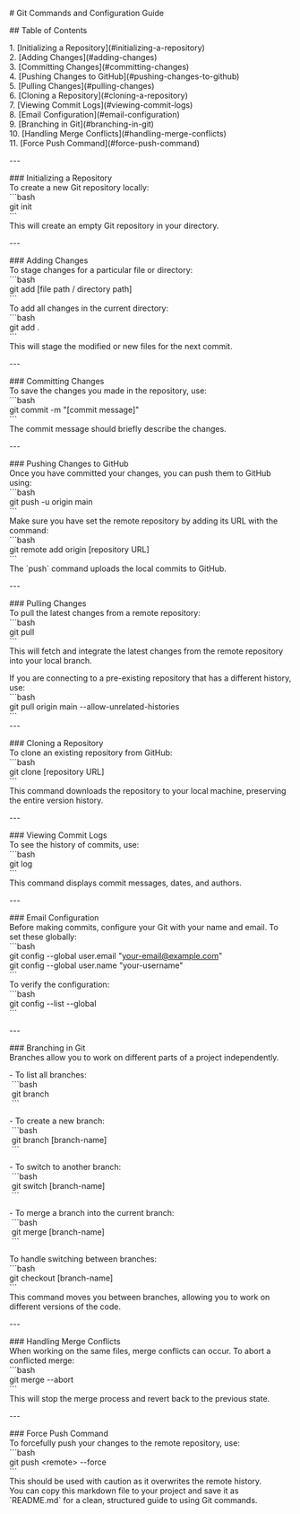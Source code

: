   
\# Git Commands and Configuration Guide

\## Table of Contents

1\. \[Initializing a Repository\](#initializing-a-repository)  
2\. \[Adding Changes\](#adding-changes)  
3\. \[Committing Changes\](#committing-changes)  
4\. \[Pushing Changes to GitHub\](#pushing-changes-to-github)  
5\. \[Pulling Changes\](#pulling-changes)  
6\. \[Cloning a Repository\](#cloning-a-repository)  
7\. \[Viewing Commit Logs\](#viewing-commit-logs)  
8\. \[Email Configuration\](#email-configuration)  
9\. \[Branching in Git\](#branching-in-git)  
10\. \[Handling Merge Conflicts\](#handling-merge-conflicts)  
11\. \[Force Push Command\](#force-push-command)

\---

\### Initializing a Repository  
To create a new Git repository locally:  
\`\`\`bash  
git init  
\`\`\`  
This will create an empty Git repository in your directory.

\---

\### Adding Changes  
To stage changes for a particular file or directory:  
\`\`\`bash  
git add \[file path / directory path\]  
\`\`\`  
To add all changes in the current directory:  
\`\`\`bash  
git add .  
\`\`\`  
This will stage the modified or new files for the next commit.

\---

\### Committing Changes  
To save the changes you made in the repository, use:  
\`\`\`bash  
git commit -m "\[commit message\]"  
\`\`\`  
The commit message should briefly describe the changes.

\---

\### Pushing Changes to GitHub  
Once you have committed your changes, you can push them to GitHub using:  
\`\`\`bash  
git push -u origin main  
\`\`\`  
Make sure you have set the remote repository by adding its URL with the command:  
\`\`\`bash  
git remote add origin \[repository URL\]  
\`\`\`  
The \`push\` command uploads the local commits to GitHub.

\---

\### Pulling Changes  
To pull the latest changes from a remote repository:  
\`\`\`bash  
git pull  
\`\`\`  
This will fetch and integrate the latest changes from the remote repository into your local branch.

If you are connecting to a pre-existing repository that has a different history, use:  
\`\`\`bash  
git pull origin main --allow-unrelated-histories  
\`\`\`  
\---

\### Cloning a Repository  
To clone an existing repository from GitHub:  
\`\`\`bash  
git clone \[repository URL\]  
\`\`\`  
This command downloads the repository to your local machine, preserving the entire version history.

\---

\### Viewing Commit Logs  
To see the history of commits, use:  
\`\`\`bash  
git log  
\`\`\`  
This command displays commit messages, dates, and authors.

\---

\### Email Configuration  
Before making commits, configure your Git with your name and email. To set these globally:  
\`\`\`bash  
git config --global user.email "your-email@example.com"  
git config --global user.name "your-username"  
\`\`\`  
To verify the configuration:  
\`\`\`bash  
git config --list --global  
\`\`\`

\---

\### Branching in Git  
Branches allow you to work on different parts of a project independently.

\- To list all branches:  
 \`\`\`bash  
 git branch  
 \`\`\`

\- To create a new branch:  
 \`\`\`bash  
 git branch \[branch-name\]  
 \`\`\`

\- To switch to another branch:  
 \`\`\`bash  
 git switch \[branch-name\]  
 \`\`\`

\- To merge a branch into the current branch:  
 \`\`\`bash  
 git merge \[branch-name\]  
 \`\`\`

To handle switching between branches:  
\`\`\`bash  
git checkout \[branch-name\]  
\`\`\`  
This command moves you between branches, allowing you to work on different versions of the code.

\---

\### Handling Merge Conflicts  
When working on the same files, merge conflicts can occur. To abort a conflicted merge:  
\`\`\`bash  
git merge --abort  
\`\`\`  
This will stop the merge process and revert back to the previous state.

\---

\### Force Push Command  
To forcefully push your changes to the remote repository, use:  
\`\`\`bash  
git push \<remote> --force  
\`\`\`  
This should be used with caution as it overwrites the remote history.  
You can copy this markdown file to your project and save it as \`README.md\` for a clean, structured guide to using Git commands.